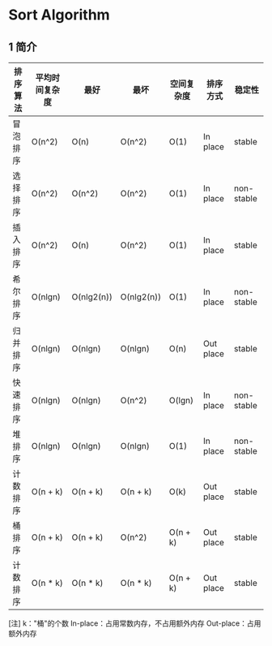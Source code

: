<!--
 * @Author: Caviar
 * @Date: 2024-06-21 23:09:10
 * @LastEditors: Caviar
 * @LastEditTime: 2024-06-22 01:09:04
 * @Description: 
-->

# Sort Algorithm

## 1 简介

| 排序算法 | 平均时间复杂度 | 最好 | 最坏 | 空间复杂度 | 排序方式 | 稳定性 |
|   ----  | ----        | ---- | ---- | ----     |  ---- | ---- |
| 冒泡排序 | O(n^2)      | O(n) | O(n^2) | O(1) | In place | stable |
| 选择排序 | O(n^2)      | O(n^2) | O(n^2) | O(1) | In place | non-stable |
| 插入排序 | O(n^2)      | O(n) | O(n^2) | O(1) | In place | stable |
| 希尔排序 | O(nlgn)     | O(nlg2(n)) | O(nlg2(n)) | O(1) | In place | non-stable |
| 归并排序 | O(nlgn)     | O(nlgn) | O(nlgn) | O(n) | Out place | stable |
| 快速排序 | O(nlgn)     | O(nlgn) | O(n^2) | O(lgn) | In place | non-stable |
| 堆排序  | O(nlgn)     | O(nlgn) | O(nlgn) | O(1) | In place | non-stable |
| 计数排序 | O(n + k)    | O(n + k) | O(n + k) | O(k) | Out place | stable |
| 桶排序  | O(n + k)    | O(n + k) | O(n^2) | O(n + k) | Out place | stable |
| 计数排序 | O(n * k)    | O(n * k) | O(n * k) | O(n + k) | Out place | stable |

[注]
k："桶"的个数
In-place：占用常数内存，不占用额外内存
Out-place：占用额外内存

